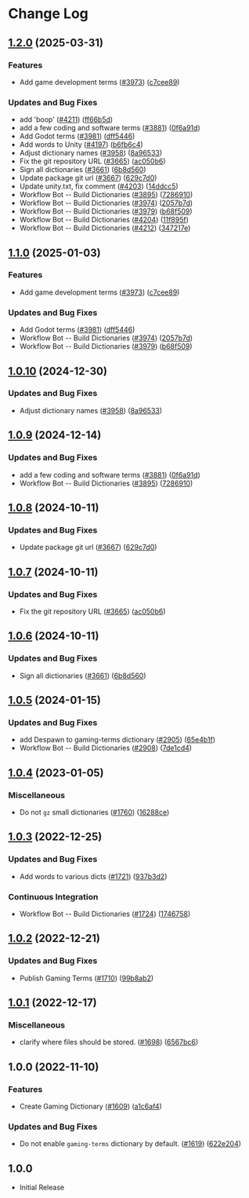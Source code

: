 # Change Log

## [1.2.0](https://github.com/forks-by-kieran/cspell-dicts/compare/@cspell/dict-gaming-terms@1.1.0...@cspell/dict-gaming-terms@1.2.0) (2025-03-31)


### Features

* Add game development terms ([#3973](https://github.com/forks-by-kieran/cspell-dicts/issues/3973)) ([c7cee89](https://github.com/forks-by-kieran/cspell-dicts/commit/c7cee89f83ff8924d58cbb1fcc31a1d68ba94c7c))


### Updates and Bug Fixes

* add 'boop' ([#4211](https://github.com/forks-by-kieran/cspell-dicts/issues/4211)) ([ff66b5d](https://github.com/forks-by-kieran/cspell-dicts/commit/ff66b5d04094048afdac3153dace1edc6d8a7fdc))
* add a few coding and software terms ([#3881](https://github.com/forks-by-kieran/cspell-dicts/issues/3881)) ([0f6a91d](https://github.com/forks-by-kieran/cspell-dicts/commit/0f6a91d7c4aa74180798a1b2fcbe338c3900d173))
* Add Godot terms ([#3981](https://github.com/forks-by-kieran/cspell-dicts/issues/3981)) ([dff5446](https://github.com/forks-by-kieran/cspell-dicts/commit/dff544642bd7a0f1594674d1d2e4b74b427a3724))
* Add words to Unity ([#4197](https://github.com/forks-by-kieran/cspell-dicts/issues/4197)) ([b6fb6c4](https://github.com/forks-by-kieran/cspell-dicts/commit/b6fb6c49ac396253f740dc963bc8314201b5755d))
* Adjust dictionary names ([#3958](https://github.com/forks-by-kieran/cspell-dicts/issues/3958)) ([8a96533](https://github.com/forks-by-kieran/cspell-dicts/commit/8a96533bec21280103740868b81559437c413501))
* Fix the git repository URL ([#3665](https://github.com/forks-by-kieran/cspell-dicts/issues/3665)) ([ac050b6](https://github.com/forks-by-kieran/cspell-dicts/commit/ac050b697d57820109995e92fac5ccc32ced1723))
* Sign all dictionaries ([#3661](https://github.com/forks-by-kieran/cspell-dicts/issues/3661)) ([6b8d560](https://github.com/forks-by-kieran/cspell-dicts/commit/6b8d560cf51a593458ce42bca415859f872cfc97))
* Update package git url ([#3667](https://github.com/forks-by-kieran/cspell-dicts/issues/3667)) ([629c7d0](https://github.com/forks-by-kieran/cspell-dicts/commit/629c7d0a5e1bacad1d3874b1f8372edc3494ef97))
* Update unity.txt, fix comment ([#4203](https://github.com/forks-by-kieran/cspell-dicts/issues/4203)) ([14ddcc5](https://github.com/forks-by-kieran/cspell-dicts/commit/14ddcc5c06c5fcaf2de088e60d6e30a73008184b))
* Workflow Bot -- Build Dictionaries ([#3895](https://github.com/forks-by-kieran/cspell-dicts/issues/3895)) ([7286910](https://github.com/forks-by-kieran/cspell-dicts/commit/72869100c67a69419f53aa6c1033f45a856c7ca6))
* Workflow Bot -- Build Dictionaries ([#3974](https://github.com/forks-by-kieran/cspell-dicts/issues/3974)) ([2057b7d](https://github.com/forks-by-kieran/cspell-dicts/commit/2057b7d2fc5e8ad0b0ba7b097f360983b0dea63b))
* Workflow Bot -- Build Dictionaries ([#3979](https://github.com/forks-by-kieran/cspell-dicts/issues/3979)) ([b68f509](https://github.com/forks-by-kieran/cspell-dicts/commit/b68f5092d86fd7d85ab001262ec73c1fa636c24c))
* Workflow Bot -- Build Dictionaries ([#4204](https://github.com/forks-by-kieran/cspell-dicts/issues/4204)) ([11f895f](https://github.com/forks-by-kieran/cspell-dicts/commit/11f895fd5a30a19551617c2804b24c25331a98be))
* Workflow Bot -- Build Dictionaries ([#4212](https://github.com/forks-by-kieran/cspell-dicts/issues/4212)) ([347217e](https://github.com/forks-by-kieran/cspell-dicts/commit/347217e0493ac89335829185365f97148354f821))

## [1.1.0](https://github.com/streetsidesoftware/cspell-dicts/compare/@cspell/dict-gaming-terms@1.0.10...@cspell/dict-gaming-terms@1.1.0) (2025-01-03)


### Features

* Add game development terms ([#3973](https://github.com/streetsidesoftware/cspell-dicts/issues/3973)) ([c7cee89](https://github.com/streetsidesoftware/cspell-dicts/commit/c7cee89f83ff8924d58cbb1fcc31a1d68ba94c7c))


### Updates and Bug Fixes

* Add Godot terms ([#3981](https://github.com/streetsidesoftware/cspell-dicts/issues/3981)) ([dff5446](https://github.com/streetsidesoftware/cspell-dicts/commit/dff544642bd7a0f1594674d1d2e4b74b427a3724))
* Workflow Bot -- Build Dictionaries ([#3974](https://github.com/streetsidesoftware/cspell-dicts/issues/3974)) ([2057b7d](https://github.com/streetsidesoftware/cspell-dicts/commit/2057b7d2fc5e8ad0b0ba7b097f360983b0dea63b))
* Workflow Bot -- Build Dictionaries ([#3979](https://github.com/streetsidesoftware/cspell-dicts/issues/3979)) ([b68f509](https://github.com/streetsidesoftware/cspell-dicts/commit/b68f5092d86fd7d85ab001262ec73c1fa636c24c))

## [1.0.10](https://github.com/streetsidesoftware/cspell-dicts/compare/@cspell/dict-gaming-terms@1.0.9...@cspell/dict-gaming-terms@1.0.10) (2024-12-30)


### Updates and Bug Fixes

* Adjust dictionary names ([#3958](https://github.com/streetsidesoftware/cspell-dicts/issues/3958)) ([8a96533](https://github.com/streetsidesoftware/cspell-dicts/commit/8a96533bec21280103740868b81559437c413501))

## [1.0.9](https://github.com/streetsidesoftware/cspell-dicts/compare/@cspell/dict-gaming-terms@1.0.8...@cspell/dict-gaming-terms@1.0.9) (2024-12-14)


### Updates and Bug Fixes

* add a few coding and software terms ([#3881](https://github.com/streetsidesoftware/cspell-dicts/issues/3881)) ([0f6a91d](https://github.com/streetsidesoftware/cspell-dicts/commit/0f6a91d7c4aa74180798a1b2fcbe338c3900d173))
* Workflow Bot -- Build Dictionaries ([#3895](https://github.com/streetsidesoftware/cspell-dicts/issues/3895)) ([7286910](https://github.com/streetsidesoftware/cspell-dicts/commit/72869100c67a69419f53aa6c1033f45a856c7ca6))

## [1.0.8](https://github.com/streetsidesoftware/cspell-dicts/compare/@cspell/dict-gaming-terms@1.0.7...@cspell/dict-gaming-terms@1.0.8) (2024-10-11)


### Updates and Bug Fixes

* Update package git url ([#3667](https://github.com/streetsidesoftware/cspell-dicts/issues/3667)) ([629c7d0](https://github.com/streetsidesoftware/cspell-dicts/commit/629c7d0a5e1bacad1d3874b1f8372edc3494ef97))

## [1.0.7](https://github.com/streetsidesoftware/cspell-dicts/compare/@cspell/dict-gaming-terms@1.0.6...@cspell/dict-gaming-terms@1.0.7) (2024-10-11)


### Updates and Bug Fixes

* Fix the git repository URL ([#3665](https://github.com/streetsidesoftware/cspell-dicts/issues/3665)) ([ac050b6](https://github.com/streetsidesoftware/cspell-dicts/commit/ac050b697d57820109995e92fac5ccc32ced1723))

## [1.0.6](https://github.com/streetsidesoftware/cspell-dicts/compare/@cspell/dict-gaming-terms@1.0.5...@cspell/dict-gaming-terms@1.0.6) (2024-10-11)


### Updates and Bug Fixes

* Sign all dictionaries ([#3661](https://github.com/streetsidesoftware/cspell-dicts/issues/3661)) ([6b8d560](https://github.com/streetsidesoftware/cspell-dicts/commit/6b8d560cf51a593458ce42bca415859f872cfc97))

## [1.0.5](https://github.com/streetsidesoftware/cspell-dicts/compare/@cspell/dict-gaming-terms@1.0.4...@cspell/dict-gaming-terms@1.0.5) (2024-01-15)


### Updates and Bug Fixes

* add Despawn to gaming-terms dictionary ([#2905](https://github.com/streetsidesoftware/cspell-dicts/issues/2905)) ([65e4b1f](https://github.com/streetsidesoftware/cspell-dicts/commit/65e4b1f7196668ddbb5e49b095a10cb5eb6728fb))
* Workflow Bot -- Build Dictionaries ([#2908](https://github.com/streetsidesoftware/cspell-dicts/issues/2908)) ([7de1cd4](https://github.com/streetsidesoftware/cspell-dicts/commit/7de1cd4566022d6a84b7e259d6e339237abeff8f))

## [1.0.4](https://github.com/streetsidesoftware/cspell-dicts/compare/@cspell/dict-gaming-terms@1.0.3...@cspell/dict-gaming-terms@1.0.4) (2023-01-05)


### Miscellaneous

* Do not `gz` small dictionaries ([#1760](https://github.com/streetsidesoftware/cspell-dicts/issues/1760)) ([16288ce](https://github.com/streetsidesoftware/cspell-dicts/commit/16288ced75b3cc640558a983875ed2b2de2b5703))

## [1.0.3](https://github.com/streetsidesoftware/cspell-dicts/compare/@cspell/dict-gaming-terms@1.0.2...@cspell/dict-gaming-terms@1.0.3) (2022-12-25)


### Updates and Bug Fixes

* Add words to various dicts ([#1721](https://github.com/streetsidesoftware/cspell-dicts/issues/1721)) ([937b3d2](https://github.com/streetsidesoftware/cspell-dicts/commit/937b3d2895181736a1451bc4e641732e9c224b93))


### Continuous Integration

* Workflow Bot -- Build Dictionaries ([#1724](https://github.com/streetsidesoftware/cspell-dicts/issues/1724)) ([1746758](https://github.com/streetsidesoftware/cspell-dicts/commit/174675897e18e77a6b2a7cf46983fd12f96ffc8f))

## [1.0.2](https://github.com/streetsidesoftware/cspell-dicts/compare/@cspell/dict-gaming-terms@1.0.1...@cspell/dict-gaming-terms@1.0.2) (2022-12-21)


### Updates and Bug Fixes

* Publish Gaming Terms ([#1710](https://github.com/streetsidesoftware/cspell-dicts/issues/1710)) ([99b8ab2](https://github.com/streetsidesoftware/cspell-dicts/commit/99b8ab280e665677463acddf4b7033cb05e1a3e6))

## [1.0.1](https://github.com/streetsidesoftware/cspell-dicts/compare/@cspell/dict-gaming-terms@1.0.0...@cspell/dict-gaming-terms@1.0.1) (2022-12-17)


### Miscellaneous

* clarify where files should be stored. ([#1698](https://github.com/streetsidesoftware/cspell-dicts/issues/1698)) ([6567bc6](https://github.com/streetsidesoftware/cspell-dicts/commit/6567bc62130404cb32945bdcc3bf07316c839396))

## 1.0.0 (2022-11-10)


### Features

* Create Gaming Dictionary ([#1609](https://github.com/streetsidesoftware/cspell-dicts/issues/1609)) ([a1c6af4](https://github.com/streetsidesoftware/cspell-dicts/commit/a1c6af4196092e03ed6b3cf550b7b2185a2e7d1a))


### Updates and Bug Fixes

* Do not enable `gaming-terms` dictionary by default. ([#1619](https://github.com/streetsidesoftware/cspell-dicts/issues/1619)) ([622e204](https://github.com/streetsidesoftware/cspell-dicts/commit/622e2046c60ec11685fa6bbd51ec750cf36ab337))

## 1.0.0

- Initial Release
